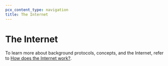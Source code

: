 ```yaml
---
pcx_content_type: navigation
title: The Internet
---
```


# The Internet

To learn more about background protocols, concepts, and the Internet, refer to [How does the Internet work?](https://www.cloudflare.com/learning/network-layer/how-does-the-internet-work/).
